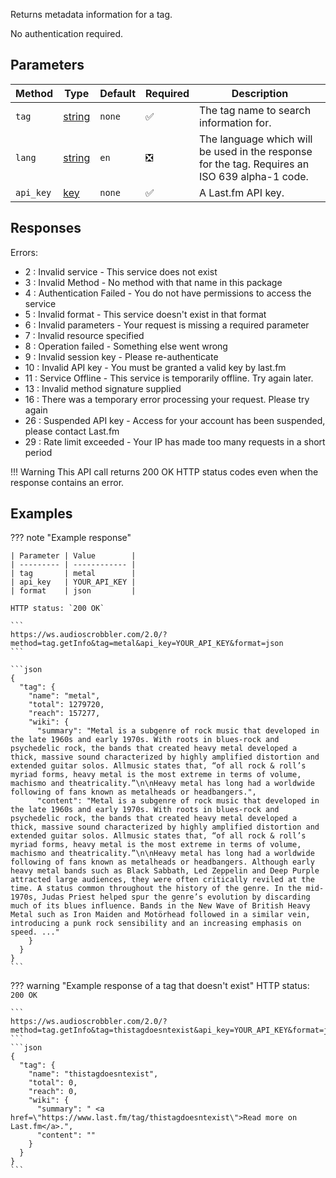 Returns metadata information for a tag.

No authentication required.

## Parameters
| Method | Type | Default | Required | Description 
| ------ | ---- | ------- | -------- | -----------
| `tag` | [string][string] | `none` | :white_check_mark: | The tag name to search information for.
| `lang` | [string][string] | `en` | :negative_squared_cross_mark: | The language which will be used in the response for the tag. Requires an ISO 639 alpha-1 code.
| `api_key` | [key][key] | `none` | :white_check_mark: | A Last.fm API key.

## Responses
Errors:

- 2 : Invalid service - This service does not exist
- 3 : Invalid Method - No method with that name in this package
- 4 : Authentication Failed - You do not have permissions to access the service
- 5 : Invalid format - This service doesn't exist in that format
- 6 : Invalid parameters - Your request is missing a required parameter
- 7 : Invalid resource specified
- 8 : Operation failed - Something else went wrong
- 9 : Invalid session key - Please re-authenticate
- 10 : Invalid API key - You must be granted a valid key by last.fm
- 11 : Service Offline - This service is temporarily offline. Try again later.
- 13 : Invalid method signature supplied
- 16 : There was a temporary error processing your request. Please try again
- 26 : Suspended API key - Access for your account has been suspended, please contact Last.fm
- 29 : Rate limit exceeded - Your IP has made too many requests in a short period

!!! Warning
    This API call returns 200 OK HTTP status codes even when the response contains an error.

## Examples
??? note "Example response"

    | Parameter | Value        |
    | --------- | ------------ |
    | tag       | metal        |
    | api_key   | YOUR_API_KEY |
    | format    | json         |

    HTTP status: `200 OK`

    ```
    https://ws.audioscrobbler.com/2.0/?method=tag.getInfo&tag=metal&api_key=YOUR_API_KEY&format=json
    ```

    ```json
    {
      "tag": {
        "name": "metal",
        "total": 1279720,
        "reach": 157277,
        "wiki": {
          "summary": "Metal is a subgenre of rock music that developed in the late 1960s and early 1970s. With roots in blues-rock and psychedelic rock, the bands that created heavy metal developed a thick, massive sound characterized by highly amplified distortion and extended guitar solos. Allmusic states that, “of all rock & roll’s myriad forms, heavy metal is the most extreme in terms of volume, machismo and theatricality.”\n\nHeavy metal has long had a worldwide following of fans known as metalheads or headbangers.",
          "content": "Metal is a subgenre of rock music that developed in the late 1960s and early 1970s. With roots in blues-rock and psychedelic rock, the bands that created heavy metal developed a thick, massive sound characterized by highly amplified distortion and extended guitar solos. Allmusic states that, “of all rock & roll’s myriad forms, heavy metal is the most extreme in terms of volume, machismo and theatricality.”\n\nHeavy metal has long had a worldwide following of fans known as metalheads or headbangers. Although early heavy metal bands such as Black Sabbath, Led Zeppelin and Deep Purple attracted large audiences, they were often critically reviled at the time. A status common throughout the history of the genre. In the mid-1970s, Judas Priest helped spur the genre’s evolution by discarding much of its blues influence. Bands in the New Wave of British Heavy Metal such as Iron Maiden and Motörhead followed in a similar vein, introducing a punk rock sensibility and an increasing emphasis on speed. ..."
        }
      }
    }
    ```

??? warning "Example response of a tag that doesn't exist"
    HTTP status: `200 OK`

    ```
    https://ws.audioscrobbler.com/2.0/?method=tag.getInfo&tag=thistagdoesntexist&api_key=YOUR_API_KEY&format=json
    ```
    ```json
    {
      "tag": {
        "name": "thistagdoesntexist",
        "total": 0,
        "reach": 0,
        "wiki": {
          "summary": " <a href=\"https://www.last.fm/tag/thistagdoesntexist\">Read more on Last.fm</a>.",
          "content": ""
        }
      }
    }
    ```

[string]: https://developer.mozilla.org/en-US/docs/Web/JavaScript/Reference/Global_Objects/String
[key]: https://www.last.fm/api/account/create